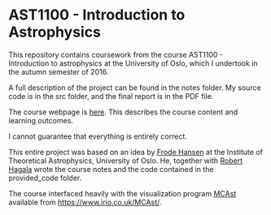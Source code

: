 # AST1100 - Introduction to Astrophysics

This repository contains coursework from the course  AST1100 - Introduction to astrophysics at the University of Oslo, which I undertook in the autumn semester of 2016.

A full description of the project can be found in the notes folder. My source code is in the src folder, and the final report is in the PDF file.

The course webpage is [here](https://www.uio.no/studier/emner/matnat/astro/nedlagte-emner/AST1100/index-eng.html). This describes the course content and learning outcomes.

I cannot guarantee that everything is entirely correct.

This entire project was based on an idea by [Frode Hansen](https://www.mn.uio.no/astro/personer/vit/frodekh/) at the Institute of Theoretical Astrophysics, University of Oslo. He, together with [Robert Hagala](https://www.mn.uio.no/astro/english/people/aca/roberhag/) wrote the course notes and the code contained in the provided_code folder.

The course interfaced heavily with the visualization program [MCAst](https://www.irio.co.uk/MCAst/) available from https://www.irio.co.uk/MCAst/. 
